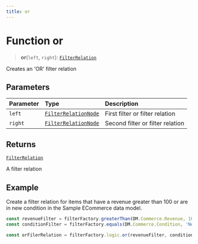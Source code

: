 ```yaml
---
title: or
---
```


# Function or <Badge type="beta" text="Beta" />

> **or**(`left`, `right`): [`FilterRelation`](../../../../../interfaces/interface.FilterRelation.md)

Creates an 'OR' filter relation

## Parameters

| Parameter | Type | Description |
| :------ | :------ | :------ |
| `left` | [`FilterRelationNode`](../../../../../type-aliases/type-alias.FilterRelationNode.md) | First filter or filter relation |
| `right` | [`FilterRelationNode`](../../../../../type-aliases/type-alias.FilterRelationNode.md) | Second filter or filter relation |

## Returns

[`FilterRelation`](../../../../../interfaces/interface.FilterRelation.md)

A filter relation

## Example

Create a filter relation for items that have a revenue greater than 100 or are in new condition
in the Sample ECommerce data model.
```ts
const revenueFilter = filterFactory.greaterThan(DM.Commerce.Revenue, 100);
const conditionFilter = filterFactory.equals(DM.Commerce.Condition, 'New');

const orFilerRelation = filterFactory.logic.or(revenueFilter, conditionFilter);
```
